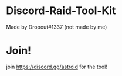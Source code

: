 # Discord-Raid-Tool-Kit
Made by Dropout#1337 (not made by me)

# Join!
join https://discord.gg/astroid for the tool!
